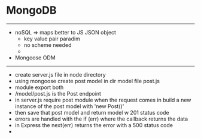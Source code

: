 # MongoDB  

---  

  * noSQL  =>  maps better to JS JSON object  
    * key value pair paradim  
    * no scheme needed  
    *  
  * Mongoose ODM 

---  

  * create server.js file in node directory  
  * using mongoose create post model in dir model file post.js  
  * module export both  
  * /model/post.js is the Post endpoint 
  * in server.js require post module when the request comes in build a new instance of the post model with 'new Post()' 
  * then save that post model and return model w 201 status code  
  * errors are handled with the if (err) where the callback returns the data  
  * in Express the next(err) returns the error with a 500 status code  
  * 
